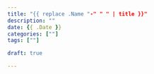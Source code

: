 ```yaml
---
title: "{{ replace .Name "-" " " | title }}"
description: ""
date: {{ .Date }}
categories: [""]
tags: [""]

draft: true

---
```


